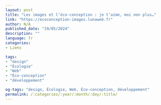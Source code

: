 ```yaml
---
layout: post
title: "Les images et l’éco-conception : je t’aime, moi non plus…"
link: "https://ecoconception-images.lunaweb.fr"
author: N/A
published_date: "19/05/2024"
description: ""
language: fr
categories:
- Liens

tags:
- "design"
- "Écologie"
- "Web"
- "Éco-conception"
- "développement"

og-tags: "design, Écologie, Web, Éco-conception, développement"
permalink: /:categories/:year/:month/:day/:title/
---
```

